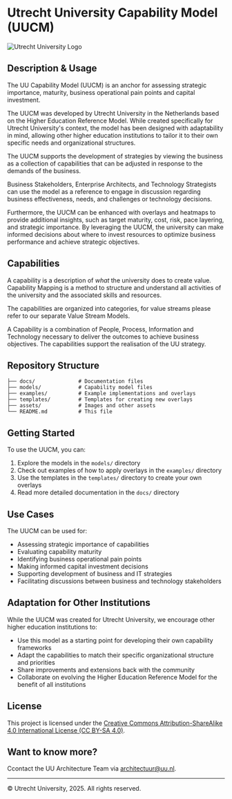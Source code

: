 # Utrecht University Capability Model (UUCM)

![Utrecht University Logo]([assets/uu-logo.png](https://www.uu.nl/sites/default/files/styles/image_1600xn/public/cm_hs_new_logo_2021.png?mt=1627028615&itok=0e4AIjFy))

## Description & Usage

The UU Capability Model (UUCM) is an anchor for assessing strategic importance, maturity, business operational pain points and capital investment.

The UUCM was developed by Utrecht University in the Netherlands based on the Higher Education Reference Model. While created specifically for Utrecht University's context, the model has been designed with adaptability in mind, allowing other higher education institutions to tailor it to their own specific needs and organizational structures.

The UUCM supports the development of strategies by viewing the business as a collection of capabilities that can be adjusted in response to the demands of the business. 

Business Stakeholders, Enterprise Architects, and Technology Strategists can use the model as a reference to engage in discussion regarding business effectiveness, needs, and challenges or technology decisions.

Furthermore, the UUCM can be enhanced with overlays and heatmaps to provide additional insights, such as target maturity, cost, risk, pace layering, and strategic importance. By leveraging the UUCM, the university can make informed decisions about where to invest resources to optimize business performance and achieve strategic objectives.

## Capabilities

A capability is a description of *what* the university does to create value. Capability Mapping is a method to structure and understand all activities of the university and the associated skills and resources.

The capabilities are organized into categories, for value streams please refer to our separate Value Stream Models.

A Capability is a combination of People, Process, Information and Technology necessary to deliver the outcomes to achieve business objectives. The capabilities support the realisation of the UU strategy.

## Repository Structure

```
├── docs/              # Documentation files
├── models/            # Capability model files
├── examples/          # Example implementations and overlays
├── templates/         # Templates for creating new overlays
├── assets/            # Images and other assets
└── README.md          # This file
```

## Getting Started

To use the UUCM, you can:

1. Explore the models in the `models/` directory
2. Check out examples of how to apply overlays in the `examples/` directory
3. Use the templates in the `templates/` directory to create your own overlays
4. Read more detailed documentation in the `docs/` directory

## Use Cases

The UUCM can be used for:

- Assessing strategic importance of capabilities
- Evaluating capability maturity
- Identifying business operational pain points
- Making informed capital investment decisions
- Supporting development of business and IT strategies
- Facilitating discussions between business and technology stakeholders

## Adaptation for Other Institutions

While the UUCM was created for Utrecht University, we encourage other higher education institutions to:

- Use this model as a starting point for developing their own capability frameworks
- Adapt the capabilities to match their specific organizational structure and priorities
- Share improvements and extensions back with the community
- Collaborate on evolving the Higher Education Reference Model for the benefit of all institutions

## License

This project is licensed under the [Creative Commons Attribution-ShareAlike 4.0 International License (CC BY-SA 4.0)](https://creativecommons.org/licenses/by-sa/4.0/).

## Want to know more?

Ccontact the UU Architecture Team via [architectuur@uu.nl](mailto:architectuur@uu.nl).

---

© Utrecht University, 2025. All rights reserved.
